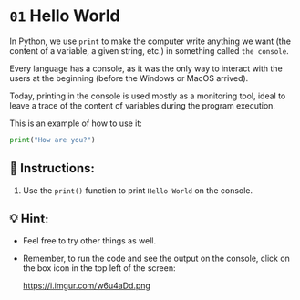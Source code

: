 # `01` Hello World

In Python, we use `print` to make the computer write anything we want (the content of a variable, a given string, etc.)
in something called `the console`.

Every language has a console, as it was the only way to interact with the users at the beginning
(before the Windows or MacOS arrived). 

Today, printing in the console is used mostly as a monitoring tool, ideal to leave a trace of the content of variables during the program execution.

This is an example of how to use it:

```py
print("How are you?")
```

## 📝 Instructions:

1. Use the `print()` function to print `Hello World` on the console. 

## 💡 Hint:

+ Feel free to try other things as well.

+ Remember, to run the code and see the output on the console, click on the box icon in the top left of the screen:

  https://i.imgur.com/w6u4aDd.png

